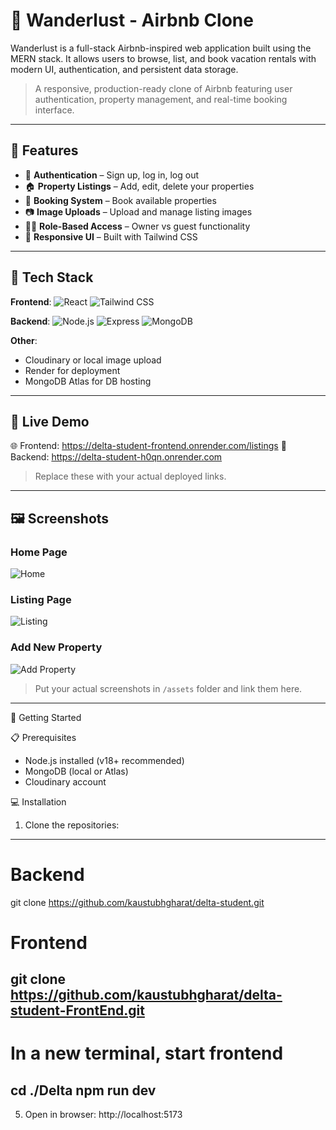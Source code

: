 # 🏡 Wanderlust - Airbnb Clone

Wanderlust is a full-stack Airbnb-inspired web application built using the MERN stack. It allows users to browse, list, and book vacation rentals with modern UI, authentication, and persistent data storage.

> A responsive, production-ready clone of Airbnb featuring user authentication, property management, and real-time booking interface.

---

## 🚀 Features

- 🔐 **Authentication** – Sign up, log in, log out 
- 🏠 **Property Listings** – Add, edit, delete your properties
- 📅 **Booking System** – Book available properties
- 📷 **Image Uploads** – Upload and manage listing images
- 🧑‍💻 **Role-Based Access** – Owner vs guest functionality
- 🎨 **Responsive UI** – Built with Tailwind CSS

---

## 🧰 Tech Stack

**Frontend**:
![React](https://img.shields.io/badge/React-20232A?style=flat&logo=react)
![Tailwind CSS](https://img.shields.io/badge/TailwindCSS-38B2AC?style=flat&logo=tailwind-css)

**Backend**:
![Node.js](https://img.shields.io/badge/Node.js-339933?style=flat&logo=node.js)
![Express](https://img.shields.io/badge/Express-000000?style=flat&logo=express)
![MongoDB](https://img.shields.io/badge/MongoDB-47A248?style=flat&logo=mongodb)

**Other**:
- Cloudinary or local image upload
- Render for deployment
- MongoDB Atlas for DB hosting

---

## 🔗 Live Demo

🌐 Frontend: https://delta-student-frontend.onrender.com/listings
📡 Backend: https://delta-student-h0qn.onrender.com

> Replace these with your actual deployed links.

---

## 🖼️ Screenshots

### Home Page
![Home](./assets/homepage.png)

### Listing Page
![Listing](./assets/listing.png)

### Add New Property
![Add Property](./assets/addproperty.png)

> Put your actual screenshots in `/assets` folder and link them here.

---


🚀 Getting Started

📋 Prerequisites
- Node.js installed (v18+ recommended)
- MongoDB (local or Atlas)
- Cloudinary account

💻 Installation

1. Clone the repositories:
--------------------------------------------------
# Backend
git clone https://github.com/kaustubhgharat/delta-student.git

# Frontend
git clone https://github.com/kaustubhgharat/delta-student-FrontEnd.git
--------------------------------------------------

# In a new terminal, start frontend
cd ./Delta
npm run dev
--------------------------------------------------

5. Open in browser:
http://localhost:5173
